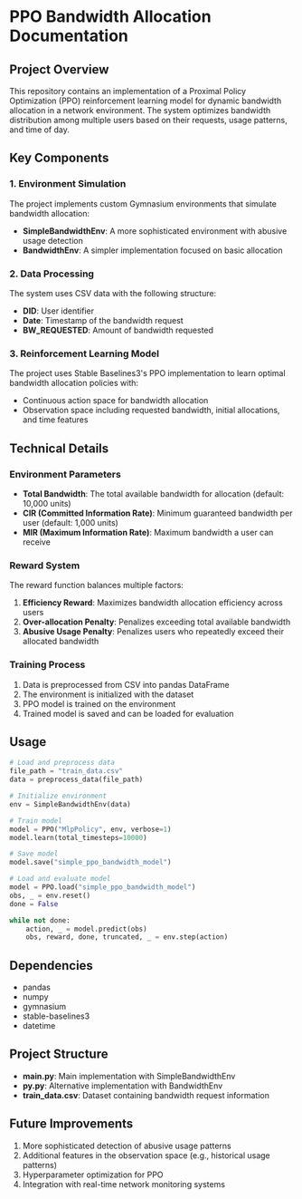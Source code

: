 # PPO Bandwidth Allocation Documentation

## Project Overview

This repository contains an implementation of a Proximal Policy Optimization (PPO) reinforcement learning model for dynamic bandwidth allocation in a network environment. The system optimizes bandwidth distribution among multiple users based on their requests, usage patterns, and time of day.

## Key Components

### 1. Environment Simulation

The project implements custom Gymnasium environments that simulate bandwidth allocation:

- **SimpleBandwidthEnv**: A more sophisticated environment with abusive usage detection
- **BandwidthEnv**: A simpler implementation focused on basic allocation

### 2. Data Processing

The system uses CSV data with the following structure:
- **DID**: User identifier
- **Date**: Timestamp of the bandwidth request
- **BW_REQUESTED**: Amount of bandwidth requested

### 3. Reinforcement Learning Model

The project uses Stable Baselines3's PPO implementation to learn optimal bandwidth allocation policies with:
- Continuous action space for bandwidth allocation
- Observation space including requested bandwidth, initial allocations, and time features

## Technical Details

### Environment Parameters

- **Total Bandwidth**: The total available bandwidth for allocation (default: 10,000 units)
- **CIR (Committed Information Rate)**: Minimum guaranteed bandwidth per user (default: 1,000 units)
- **MIR (Maximum Information Rate)**: Maximum bandwidth a user can receive

### Reward System

The reward function balances multiple factors:
1. **Efficiency Reward**: Maximizes bandwidth allocation efficiency across users
2. **Over-allocation Penalty**: Penalizes exceeding total available bandwidth
3. **Abusive Usage Penalty**: Penalizes users who repeatedly exceed their allocated bandwidth

### Training Process

1. Data is preprocessed from CSV into pandas DataFrame
2. The environment is initialized with the dataset
3. PPO model is trained on the environment
4. Trained model is saved and can be loaded for evaluation

## Usage

```python
# Load and preprocess data
file_path = "train_data.csv"
data = preprocess_data(file_path)

# Initialize environment
env = SimpleBandwidthEnv(data)

# Train model
model = PPO("MlpPolicy", env, verbose=1)
model.learn(total_timesteps=10000)

# Save model
model.save("simple_ppo_bandwidth_model")

# Load and evaluate model
model = PPO.load("simple_ppo_bandwidth_model")
obs, _ = env.reset()
done = False

while not done:
    action, _ = model.predict(obs)
    obs, reward, done, truncated, _ = env.step(action)
```

## Dependencies

- pandas
- numpy
- gymnasium
- stable-baselines3
- datetime

## Project Structure

- **main.py**: Main implementation with SimpleBandwidthEnv
- **py.py**: Alternative implementation with BandwidthEnv
- **train_data.csv**: Dataset containing bandwidth request information

## Future Improvements

1. More sophisticated detection of abusive usage patterns
2. Additional features in the observation space (e.g., historical usage patterns)
3. Hyperparameter optimization for PPO
4. Integration with real-time network monitoring systems
